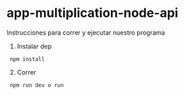 # app-multiplication-node-api

Instrucciones para correr y ejecutar nuestro programa 

1. Instalar dep
`````
 npm install
`````

2. Correr 
`````
 npm run dev o run 
`````
